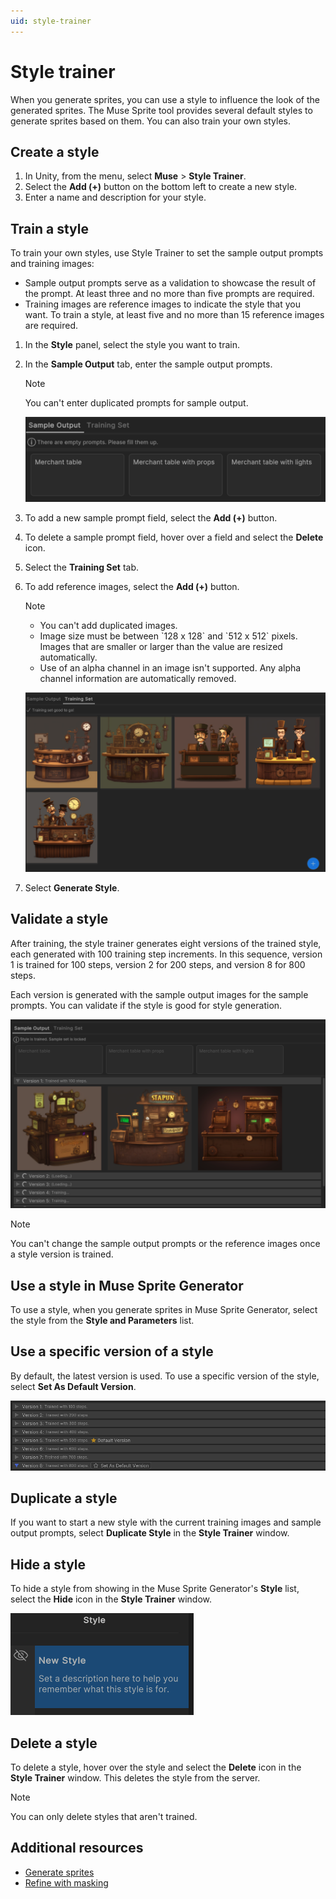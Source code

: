 ```yaml
---
uid: style-trainer
---
```


# Style trainer

When you generate sprites, you can use a style to influence the look of the generated sprites. The Muse Sprite tool provides several default styles to generate sprites based on them. You can also train your own styles.

## Create a style

1. In Unity, from the menu, select **Muse** > **Style Trainer**.
1. Select the **Add (+)** button on the bottom left to create a new style.
1. Enter a name and description for your style.

## Train a style

To train your own styles, use Style Trainer to set the sample output prompts and training images:

- Sample output prompts serve as a validation to showcase the result of the prompt. At least three and no more than five prompts are required.
- Training images are reference images to indicate the style that you want. To train a style, at least five and no more than 15 reference images are required.

1. In the **Style** panel, select the style you want to train.
1. In the **Sample Output** tab, enter the sample output prompts.

    > [!NOTE]
    > You can't enter duplicated prompts for sample output.

    ![Example prompts for sample output](images/sample-output.png)
1. To add a new sample prompt field, select the **Add (+)** button.
1. To delete a sample prompt field, hover over a field and select the **Delete** icon.
1. Select the **Training Set** tab.
1. To add reference images, select the **Add (+)** button.

    > [!NOTE]
    > <ul><li>You can't add duplicated images. </li><li> Image size must be between `128 x 128` and `512 x 512` pixels. Images that are smaller or larger than the value are resized automatically.</li><li> Use of an alpha channel in an image isn't supported. Any alpha channel information are automatically removed.</li></ul>

    ![Example reference images for the training](images/training-set.png)
1. Select **Generate Style**. 

## Validate a style

After training, the style trainer generates eight versions of the trained style, each generated with 100 training step increments. In this sequence, version 1 is trained for 100 steps, version 2 for 200 steps, and version 8 for 800 steps.

Each version is generated with the sample output images for the sample prompts. You can validate if the style is good for style generation.

![Training results with three sample images](images/style-results.png)

> [!NOTE]
> You can't change the sample output prompts or the reference images once a style version is trained.

## Use a style in Muse Sprite Generator

To use a style, when you generate sprites in Muse Sprite Generator, select the style from the **Style and Parameters** list.

## Use a specific version of a style

By default, the latest version is used. To use a specific version of the style, select **Set As Default Version**.

![Set version 5 as the default style](images/star-style.png)

## Duplicate a style

If you want to start a new style with the current training images and sample output prompts, select **Duplicate Style** in the **Style Trainer** window.

## Hide a style

To hide a style from showing in the Muse Sprite Generator's **Style** list, select the **Hide** icon in the **Style Trainer** window.

![Hide a style](images/hide-style.png)

## Delete a style

To delete a style, hover over the style and select the **Delete** icon in the **Style Trainer** window. This deletes the style from the server.

> [!NOTE]
> You can only delete styles that aren't trained.

## Additional resources

* [Generate sprites](xref:generate)
* [Refine with masking](xref:refine)